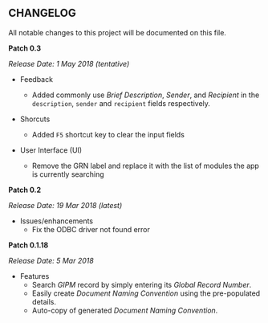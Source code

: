 CHANGELOG
---------
All notable changes to this project will be documented on this file.

**Patch 0.3**

_Release Date: 1 May 2018 (tentative)_

* Feedback
    * Added commonly use _Brief Description_, _Sender_, and _Recipient_ in the `description`, `sender` and `recipient` fields respectively.

* Shorcuts
    * Added `F5` shortcut key to clear the input fields

* User Interface (UI)
    * Remove the GRN label and replace it with the list of modules the app is currently searching


**Patch 0.2**

_Release Date: 19 Mar 2018 (latest)_

* Issues/enhancements
    - Fix the ODBC driver not found error


**Patch 0.1.18**

_Release Date: 5 Mar 2018_

* Features
    * Search _GIPM_ record by simply entering its _Global Record Number_.
    * Easily create _Document Naming Convention_ using the pre-populated details.
    * Auto-copy of generated _Document Naming Convention_.
